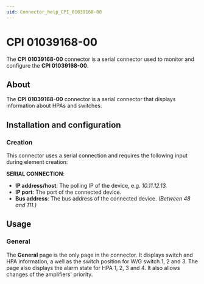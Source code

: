 ```yaml
---
uid: Connector_help_CPI_01039168-00
---
```


# CPI 01039168-00

The **CPI 01039168-00** connector is a serial connector used to monitor and configure the **CPI 01039168-00**.

## About

The **CPI 01039168-00** connector is a serial connector that displays information about HPAs and switches.

## Installation and configuration

### Creation

This connector uses a serial connection and requires the following input during element creation:

**SERIAL CONNECTION**:

- **IP address/host**: The polling IP of the device, e.g. *10.11.12.13.*
- **IP port**: The port of the connected device.
- **Bus address**: The bus address of the connected device. *(Between 48 and 111.)*

## Usage

### General

The **General** page is the only page in the connector. It displays switch and HPA information, a well as the switch position for W/G switch 1, 2 and 3. The page also displays the alarm state for HPA 1, 2, 3 and 4. It also allows changes of the amplifiers' priority.
